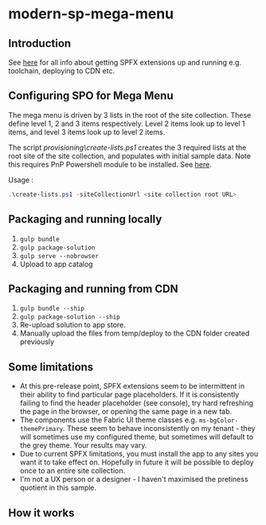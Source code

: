 # modern-sp-mega-menu

## Introduction

See [here](https://dev.office.com/sharepoint/docs/spfx/extensions/overview-extensions) for all info about getting SPFX extensions up and running e.g. toolchain, deploying to CDN etc.

## Configuring SPO for Mega Menu
The mega menu is driven by 3 lists in the root of the site collection. These define level 1, 2 and 3 items respectively. Level 2 items look up to level 1 items, and level 3 items look up to level 2 items.

The script *provisioning\create-lists.ps1* creates the 3 required lists at the root site of the site collection, and populates with initial sample data. Note this requires PnP Powershell module to be installed. See [here](https://github.com/SharePoint/PnP-PowerShell).

Usage :

```powershell
.\create-lists.ps1 -siteCollectionUrl <site collection root URL>
```

## Packaging and running locally

1. `gulp bundle`
2. `gulp package-solution`
3. `gulp serve --nobrowser`
4. Upload to app catalog

## Packaging and running from CDN

1. `gulp bundle --ship`
2. `gulp package-solution --ship`
3. Re-upload solution to app store.
4. Manually upload the files from temp/deploy to the CDN folder created previously 

## Some limitations
- At this pre-release point, SPFX extensions seem to be intermittent in their ability to find particular page placeholders. If it is consistently failing to find the header placeholder (see console), try hard refreshing the page in the browser, or opening the same page in a new tab.
- The components use the Fabric UI theme classes e.g. `ms-bgColor-themePrimary`. These seem to behave inconsistently on my tenant - they will sometimes use my configured theme, but sometimes will default to the grey theme. Your results may vary.
- Due to current SPFX limitations, you must install the app to any sites you want it to take effect on. Hopefully in future it will be possible to deploy once to an entire site collection.
- I'm not a UX person or a designer - I haven't maximised the pretiness quotient in this sample.

## How it works
